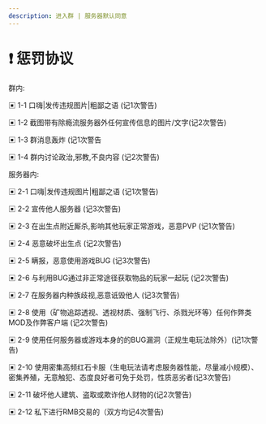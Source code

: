 ```yaml
---
description: 进入群 | 服务器默认同意
---
```


# ❗ 惩罚协议

群内:

▣ 1-1 口嗨|发传违规图片|粗鄙之语 (记1次警告)

▣ 1-2 截图带有除瘾流服务器外任何宣传信息的图片/文字(记2次警告)

&#x20;▣ 1-3 群消息轰炸 (记1次警告

▣ 1-4 群内讨论政治,邪教,不良内容 (记2次警告)

服务器内:

▣ 2-1 口嗨|发传违规图片|粗鄙之语 (记1次警告)

▣ 2-2 宣传他人服务器 (记3次警告)

▣ 2-3 在出生点附近厮杀,影响其他玩家正常游戏，恶意PVP (记1次警告)

▣ 2-4 恶意破坏出生点 (记2次警告)

▣ 2-5 瞒报，恶意使用游戏BUG (记3次警告)

▣ 2-6 与利用BUG通过非正常途径获取物品的玩家一起玩 (记2次警告)

▣ 2-7 在服务器内种族歧视,恶意诋毁他人 (记3次警告)

▣ 2-8 使用（矿物追踪透视、透视材质、强制飞行、杀戮光环等）任何作弊类MOD及作弊客户端 (记2次警告)

▣ 2-9 使用任何服务器或游戏本身的的BUG漏洞（正规生电玩法除外）(记1次警告)

▣ 2-10 使用密集高频红石卡服（生电玩法请考虑服务器性能，尽量减小规模）、密集养殖，无意触犯、态度良好者可免于处罚，性质恶劣者(记3次警告)

▣ 2-11 破坏他人建筑、盗取或欺诈他人财物的(记2次警告)

▣ 2-12 私下进行RMB交易的（双方均记4次警告)

